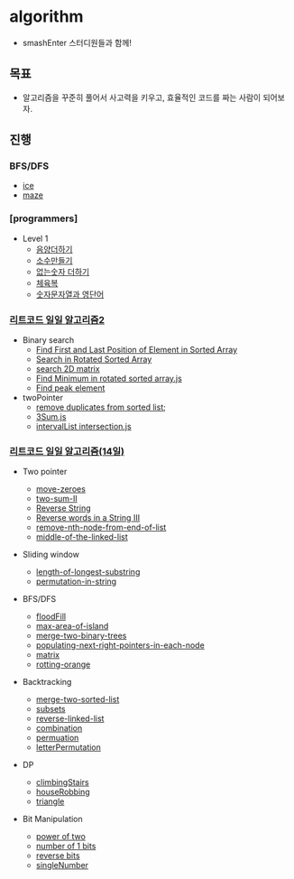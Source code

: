 # algorithm
- smashEnter 스터디원들과 함께!
## 목표
- 알고리즘을 꾸준히 풀어서 사고력을 키우고, 효율적인 코드를 짜는 사람이 되어보자.
## 진행

### BFS/DFS
- [ice](BFSDFS/ice.py)
- [maze](BFSDFS/maze.py) 
### [programmers]
- Level 1
    - [음양더하기](Programmers/Level_1/%EC%9D%8C%EC%96%91%EB%8D%94%ED%95%98%EA%B8%B0.js)
    - [소수만들기](Programmers/Level_1/%EC%86%8C%EC%88%98%EB%A7%8C%EB%93%A4%EA%B8%B0.js)
    - [없는숫자 더하기](Programmers/Level_1/%EC%97%86%EB%8A%94%EC%88%AB%EC%9E%90%EB%8D%94%ED%95%98%EA%B8%B0.js)
    - [체육복](Programmers/Level_1/%EC%B2%B4%EC%9C%A1%EB%B3%B5.js)
    - [숫자문자열과 영단어](Programmers/Level_1/%EC%88%AB%EC%9E%90%EB%AC%B8%EC%9E%90%EC%97%B4%EA%B3%BC%EC%98%81%EB%8B%A8%EC%96%B4.js)
### [리트코드 일일 알고리즘2](https://leetcode.com/study-plan/algorithm/?progress=qyq1u0g)

- Binary search
    - [Find First and Last Position of Element in Sorted Array](binarySearch/FindFirst.js)
    - [Search in Rotated Sorted Array](binarySearch/searchInRotate.js)
    - [search 2D matrix](binarySearch/search2Dmatrix.js)
    - [Find Minimum in rotated sorted array.js](binarySearch/FindMinimuminRotatedSortedArray.js)
    - [Find peak element](binarySearch/FindPeakElement.js)
- twoPointer
    - [remove duplicates from sorted list](twoPointer/removeDuplicatesfromSortedList2.js);
    - [3Sum.js](twoPointer/3sum.js)
    - [intervalList intersection.js](twoPointer/intervalListintersection.js)

### [리트코드 일일 알고리즘(14일)](https://leetcode.com/study-plan/algorithm/?progress=ukcked6)

- Two pointer
    - [move-zeroes](twoPointer/move-zeroes.js)
    - [two-sum-II](twoPointer/two-sum-ii.js)
    - [Reverse String](twoPointer/reverseString.js)
    - [Reverse words in a String III](twoPointer/ReverseWordsInAString.js)
    - [remove-nth-node-from-end-of-list](twoPointer/removeNthNodeFromEndOfList.js)
    - [middle-of-the-linked-list](twoPointer/middleOfLinkedList.js)

- Sliding window
    - [length-of-longest-substring](slidingWindow/lengthOfLongestSubstring.js)
    - [permutation-in-string](slidingWindow/permutationInString.js)
- BFS/DFS
    - [floodFill](BFSDFS/floodFill.js)
    - [max-area-of-island](BFSDFS/maxAreaOfIsland.js)
    - [merge-two-binary-trees](BFSDFS/mergeTwoBinaryTrees.js)
    - [populating-next-right-pointers-in-each-node](BFSDFS/populatingNext.js)
    - [matrix](BFSDFS/matrix.js)
    - [rotting-orange](BFSDFS/orange.js)
- Backtracking
    - [merge-two-sorted-list](Backtracking/mergeTwoSortedLists.js)
    - [subsets](Backtracking/subsets.js)
    - [reverse-linked-list](Backtracking/reverseLinkedList.js)
    - [combination](Backtracking/combination.js)
    - [permuation](Backtracking/permutation.js)
    - [letterPermutation](Backtracking/letterPuermutation.js)
- DP
    - [climbingStairs](DP/climbingStairs.js)
    - [houseRobbing](DP/houseRobber.js)
    - [triangle](DP/triangle.js)
- Bit Manipulation
    - [power of two](bitManipulation/powerOfTwo.js)
    - [number of 1 bits](bitManipulation/powerOfTwo.js)
    - [reverse bits](bitManipulation/reverseBits.js)
    - [singleNumber](bitManipulation/singleNumber.js)
